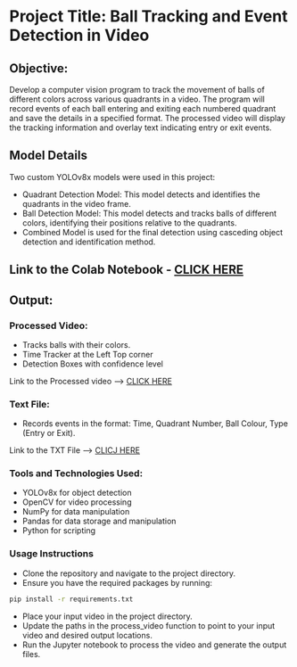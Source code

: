# Project Title: Ball Tracking and Event Detection in Video 

## Objective:
Develop a computer vision program to track the movement of balls of different colors across various quadrants in a video. The program will record events of each ball entering and exiting each numbered quadrant and save the details in a specified format. The processed video will display the tracking information and overlay text indicating entry or exit events.

## Model Details
Two custom YOLOv8x models were used in this project:

- Quadrant Detection Model: This model detects and identifies the quadrants in the video frame.
- Ball Detection Model: This model detects and tracks balls of different colors, identifying their positions relative to the quadrants.
- Combined Model is used for the final detection using casceding object detection and identification method.

## Link to the Colab Notebook - [CLICK HERE](https://colab.research.google.com/drive/1EGUlv8hCES5XOHuVv5tpenP1wSIR0ry1?usp=sharing)

## Output:

### Processed Video:

* Tracks balls with their colors.
* Time Tracker at the Left Top corner
* Detection Boxes with confidence level

Link to the Processed video --> [CLICK HERE](https://drive.google.com/file/d/1c_EzHK5AWmWOBoT0Yf4Q2Zuz8NICl0Jl/view?usp=sharing)

### Text File:

* Records events in the format: Time, Quadrant Number, Ball Colour, Type (Entry or Exit).

Link to the TXT File --> [CLICJ HERE](cleaned_result.txt)

### Tools and Technologies Used:

* YOLOv8x for object detection
* OpenCV for video processing
* NumPy for data manipulation
* Pandas for data storage and manipulation
* Python for scripting


### Usage Instructions
* Clone the repository and navigate to the project directory.
* Ensure you have the required packages by running:
  
```bash
pip install -r requirements.txt
```

* Place your input video in the project directory.
* Update the paths in the process_video function to point to your input video and desired output locations.
* Run the Jupyter notebook to process the video and generate the output files.
